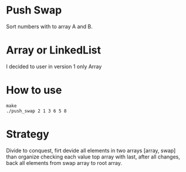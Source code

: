 
# Push Swap

Sort numbers with to array A and B.

# Array or LinkedList

I decided to user in version 1 only Array


# How to use

    make
    ./push_swap 2 1 3 6 5 8


# Strategy

Divide to conquest, firt devide all elements in two arrays [array, swap]<br/>
than organize checking each value top array with last, after all changes, back all elements from swap array to root array.

